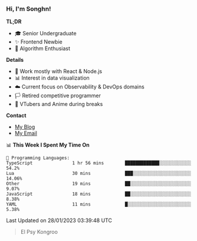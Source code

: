 ### Hi, I'm Songhn!

**TL;DR**

- 🎓 Senior Undergraduate
- ✨ Frontend Newbie
- 🎈 Algorithm Enthusiast

**Details**

- 🎯 Work mostly with React & Node.js
- 📊 Interest in data visualization
- ☁️ Current focus on Observability & DevOps domains
- 🏳️ Retired competitive programmer
- 🍵 VTubers and Anime during breaks

**Contact**
- [My Blog](https://blog.songhn.com)
- [My Email](mailto:nana7mi@duck.com)

<!--START_SECTION:waka-->
📊 **This Week I Spent My Time On** 

```text
💬 Programming Languages: 
TypeScript               1 hr 56 mins        █████████████░░░░░░░░░░░░   54.2% 
Lua                      30 mins             ███░░░░░░░░░░░░░░░░░░░░░░   14.06% 
Other                    19 mins             ██░░░░░░░░░░░░░░░░░░░░░░░   9.07% 
JavaScript               18 mins             ██░░░░░░░░░░░░░░░░░░░░░░░   8.38% 
YAML                     11 mins             █░░░░░░░░░░░░░░░░░░░░░░░░   5.38%

```


 Last Updated on 28/01/2023 03:39:48 UTC
<!--END_SECTION:waka-->

> El Psy Kongroo
